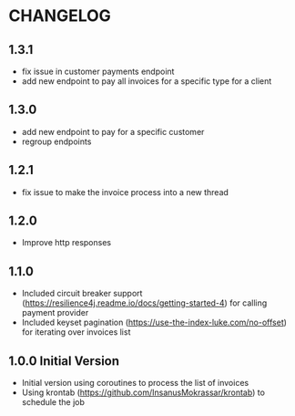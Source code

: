 # CHANGELOG

## 1.3.1
* fix issue in customer payments endpoint
* add new endpoint to pay all invoices for a specific type for a client

## 1.3.0
* add new endpoint to pay for a specific customer
* regroup endpoints

## 1.2.1
* fix issue to make the invoice process into a new thread

## 1.2.0
* Improve http responses

## 1.1.0
* Included circuit breaker support (https://resilience4j.readme.io/docs/getting-started-4) for calling payment provider
* Included keyset pagination (https://use-the-index-luke.com/no-offset) for iterating over invoices list

## 1.0.0 Initial Version
* Initial version using coroutines to process the list of invoices
* Using krontab (https://github.com/InsanusMokrassar/krontab) to schedule the job